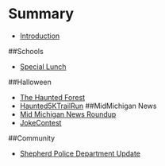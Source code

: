 # Summary

* [Introduction](README.md)

##Schools
* [Special Lunch](special_lunch.md)

##Halloween
* [The Haunted Forest](thehauntedforest.md)
* [Haunted5KTrailRun](haunted5ktrailrun.md)
##MidMichigan News
* [Mid Michigan News Roundup](midmichiganroundup10212016.md)
* [JokeContest](jokecontest.md)

##Community
* [Shepherd Police Department Update](phonelarceny.md)


